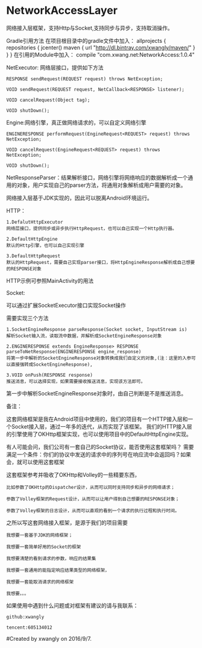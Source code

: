# NetworkAccessLayer
网络接入层框架，支持Http与Socket,支持同步与异步，支持取消操作。

Gradle引用方法
在项目根目录中的gradle文件中加入：
    allprojects {
        repositories {
            jcenter()
            maven {
                url  "http://dl.bintray.com/xwangly/maven/"
            }
        }
    }
在引用的Module中加入：
    compile "com.xwang.net:NetworkAccess:1.0.4"


NetExecutor: 网络层接口，提供如下方法

    RESPONSE sendRequest(REQUEST request) throws NetException;

    VOID sendRequest(REQUEST request, NetCallback<RESPONSE> listener);

    VOID cancelRequest(Object tag);

    VOID shutDown();


Engine:网络引擎，真正做网络请求的，可以自定义网络引擎

    ENGINERESPONSE performRequest(EngineRequest<REQUEST> request) throws NetException;

    VOID cancelRequest(EngineRequest<REQUEST> request) throws NetException;

    VOID shutDown();


NetResponseParser：结果解析接口，网络引擎将网络响应的数据解析成一个通用的对象，用户实现自己的parser方法，将通用对象解析成用户需要的对象。


网络接入层基于JDK实现的，因此可以脱离Android环境运行。


HTTP：

    1.DefalutHttpExecutor
    网络层接口，提供同步或异步执行HttpRequest，也可以自己实现一个Http执行器。

    2.DefaultHttpEngine
    默认的Http引擎，也可以自己实现引擎

    3.DefaultHttpRequest
    默认的HttpRequest，需要自己实现parser接口，将HttpEngineResponse解析成自己想要的RESPONSE对象

HTTP示例可参照MainActivity的用法


Socket:

可以通过扩展SocketExecutor接口实现Socket操作

需要实现三个方法

    1.SocketEngineResponse parseResponse(Socket socket, InputStream is)
    解析Socket输入流，读取流中数据，并解析成SocketEngineResponse对象

    2.ENGINERESPONSE extends EngineResponse> RESPONSE parseToNetResponse(ENGINERESPONSE engine_response)
    将第一步中解析的SocketEngineResponse对象转换成我们自定义的对象,(注：这里的入参可以直接强转成SocketEngineResponse),

    3.VOID onPush(RESPONSE response)
    推送消息，可以选择实现，如果需要接收推送消息，实现该方法即可。

第一步中解析SocketEngineResponse对象时，由自己判断是不是推送消息。


备注：

这套网络框架是我在Android项目中使用的，我们的项目有一个HTTP接入层和一个Socket接入层，通过一年多的迭代，从而实现了该框架。
我们的HTTP接入层的引擎使用了OKHttp框架实现，也可以使用项目中的DefaultHttpEngine实现。


有人可能会问，我们公司有一套自己的Socket协议，能否使用这套框架吗？
需要满足一个条件：你们的协议中发送的请求中的序列号在响应流中会返回吗？如果会，就可以使用这套框架



这套框架参考并吸收了OKHttp和Volley的一些精要东西，

    比如参数了OKHttp的Dispatcher设计，从而可以同时支持同步和异步的网络请求；

    参数了Volley框架的Request设计，从而可以让用户得到自己想要的RESPONSE对象；

    参数了Volley框架的日志设计，从而可以直观的看到一个请求的执行过程和执行时间。




之所以写这套网络接入框架，是源于我们的项目需要

    我想要一套基于JDK的网络框架；

    我想要一套简单好用的Socket的框架

    我想要清楚的看到请求的参数，响应的结果集

    我想要一套通用的能指定响应结果类型的网络框架，

    我想要一套能取消请求的网络框架

    我想要。。。



如果使用中遇到什么问题或对框架有建议的请与我联系：

    github:xwangly

    tencent:605134012
#Created by xwangly on 2016/9/7.

